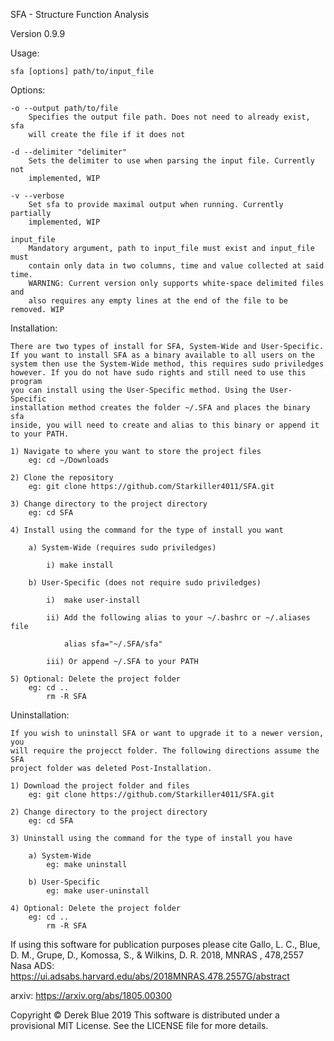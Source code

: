 SFA - Structure Function Analysis

Version 0.9.9

Usage:

    sfa [options] path/to/input_file

Options:

    -o --output path/to/file
        Specifies the output file path. Does not need to already exist, sfa
        will create the file if it does not

    -d --delimiter "delimiter"
        Sets the delimiter to use when parsing the input file. Currently not
        implemented, WIP

    -v --verbose
        Set sfa to provide maximal output when running. Currently partially
        implemented, WIP
    
    input_file
        Mandatory argument, path to input_file must exist and input_file must
        contain only data in two columns, time and value collected at said time.
        WARNING: Current version only supports white-space delimited files and
        also requires any empty lines at the end of the file to be removed. WIP


Installation:

    There are two types of install for SFA, System-Wide and User-Specific.
    If you want to install SFA as a binary available to all users on the
    system then use the System-Wide method, this requires sudo priviledges
    however. If you do not have sudo rights and still need to use this program
    you can install using the User-Specific method. Using the User-Specific
    installation method creates the folder ~/.SFA and places the binary sfa
    inside, you will need to create and alias to this binary or append it
    to your PATH.

    1) Navigate to where you want to store the project files
        eg: cd ~/Downloads

    2) Clone the repository
        eg: git clone https://github.com/Starkiller4011/SFA.git

    3) Change directory to the project directory
        eg: cd SFA

    4) Install using the command for the type of install you want

        a) System-Wide (requires sudo priviledges)

            i) make install

        b) User-Specific (does not require sudo priviledges)

            i)  make user-install

            ii) Add the following alias to your ~/.bashrc or ~/.aliases file
            
                alias sfa="~/.SFA/sfa"
            
            iii) Or append ~/.SFA to your PATH
        
    5) Optional: Delete the project folder
        eg: cd ..
            rm -R SFA

Uninstallation:

    If you wish to uninstall SFA or want to upgrade it to a newer version, you
    will require the projecct folder. The following directions assume the SFA
    project folder was deleted Post-Installation.

    1) Download the project folder and files
        eg: git clone https://github.com/Starkiller4011/SFA.git
    
    2) Change directory to the project directory
        eg: cd SFA

    3) Uninstall using the command for the type of install you have

        a) System-Wide
            eg: make uninstall

        b) User-Specific
            eg: make user-uninstall
    
    4) Optional: Delete the project folder
        eg: cd ..
            rm -R SFA


If using this software for publication purposes please cite Gallo, L. C., Blue, D. M., Grupe, D., Komossa, S., & Wilkins, D. R. 2018, MNRAS , 478,2557
Nasa ADS: https://ui.adsabs.harvard.edu/abs/2018MNRAS.478.2557G/abstract

arxiv: https://arxiv.org/abs/1805.00300

Copyright © Derek Blue 2019
This software is distributed under a provisional MIT License. See the LICENSE file
for more details.
